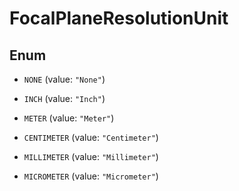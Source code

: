 
# FocalPlaneResolutionUnit

## Enum


* `NONE` (value: `"None"`)

* `INCH` (value: `"Inch"`)

* `METER` (value: `"Meter"`)

* `CENTIMETER` (value: `"Centimeter"`)

* `MILLIMETER` (value: `"Millimeter"`)

* `MICROMETER` (value: `"Micrometer"`)



